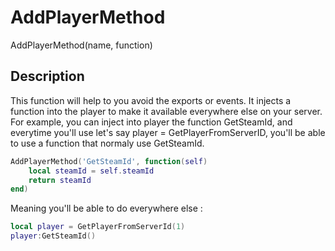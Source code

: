 # AddPlayerMethod

AddPlayerMethod(name, function)

## Description

This function will help to you avoid the exports or events. It injects a function into the player to make it available everywhere else on your server.
For example, you can inject into player the function GetSteamId, and everytime you'll use let's say player = GetPlayerFromServerID, you'll be able to use a function that normaly use GetSteamId.

```lua
AddPlayerMethod('GetSteamId', function(self)
	local steamId = self.steamId
    return steamId
end)
```

Meaning you'll be able to do everywhere else :
```lua
local player = GetPlayerFromServerId(1)
player:GetSteamId()
```
